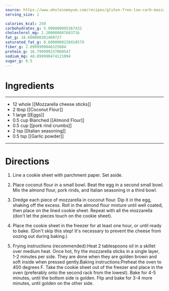 ```yaml
---
source: https://www.wholesomeyum.com/recipes/gluten-free-low-carb-mozzarella-sticks/
serving_size: 1

calories_kcal: 250
carbohydrates_g: 5.900000095367432
cholesterol_mg: 2.200000047683716
fat_g: 18.600000381469727
saturated_fat_g: 0.6000000238418579
fiber_g: 2.0999999046325684
protein_g: 16.799999237060547
sodium_mg: 48.099998474121094
sugar_g: 0.5
---
```

# Ingredients
---
- 12 whole [[Mozzarella cheese sticks]]
- 2 tbsp  [[Coconut Flour]]
- 1 large [[Eggs]]
- 0.5 cup Blanched [[Almond Flour]]
- 0.5 cup [[pork rind crumbs]]
- 2 tsp [[Italian seasoning]]
- 0.5 tsp [[Garlic powder]]
---

# Directions
1. Line a cookie sheet with parchment paper. Set aside.

2. Place coconut flour in a small bowl. Beat the egg in a second small bowl. Mix the almond flour, pork rinds, and Italian seasoning in a third bowl.

3. Dredge each piece of mozzarella in coconut flour. Dip it in the egg, shaking off the excess. Roll in the almond flour mixture until well coated, then place on the lined cookie sheet. Repeat with all the mozzarella (don't let the pieces touch on the cookie sheet).

4. Place the cookie sheet in the freezer for at least one hour, or until ready to bake. (Don't skip this step! It's necessary to prevent the cheese from oozing out during baking.)

5. Frying instructions (recommended):Heat 2 tablespoons oil in a skillet over medium heat. Once hot, fry the mozzarella sticks in a single layer, 1-2 minutes per side. They are done when they are golden brown and soft inside when pressed gently.Baking instructions:Preheat the oven to 400 degrees F. Take the cookie sheet out of the freezer and place in the oven (preferably onto the second rack from the lowest). Bake for 4-5 minutes, until the bottom side is golden. Flip and bake for 3-4 more minutes, until golden on the other side.

